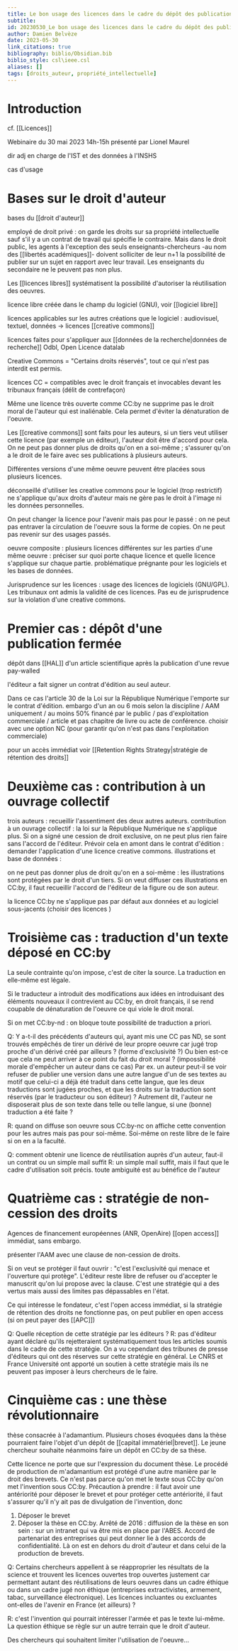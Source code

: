 ```yaml
---
title: Le bon usage des licences dans le cadre du dépôt des publications dans HAL
subtitle:
id: 20230530_Le bon usage des licences dans le cadre du dépôt des publications dans HAL
author: Damien Belvèze
date: 2023-05-30
link_citations: true
bibliography: biblio/Obsidian.bib
biblio_style: csl\ieee.csl
aliases: []
tags: [droits_auteur, propriété_intellectuelle]
---
```


# Introduction

cf. [[Licences]]

Webinaire du 30 mai 2023 14h-15h présenté par Lionel Maurel

dir adj en charge de l'IST et des données à l'INSHS

cas d'usage

# Bases sur le droit d'auteur

bases du [[droit d'auteur]]

employé de droit privé : on garde les droits sur sa propriété intellectuelle sauf s'il y a un contrat de travail qui spécifie le contraire.
Mais dans le droit public, les agents à l'exception des seuls enseignants-chercheurs -au nom des [[libertés académiques]]- doivent solliciter de leur n+1 la possibilité de publier sur un sujet en rapport avec leur travail. Les enseignants du secondaire ne le peuvent pas non plus. 

Les [[licences libres]] systématisent la possibilité d'autoriser la réutilisation des oeuvres. 

licence libre créée dans le champ du logiciel (GNU), voir [[logiciel libre]]

licences applicables sur les autres créations que le logiciel : audiovisuel, textuel, données
-> licences [[creative commons]]

licences faites pour s'appliquer aux [[données de la recherche|données de recherche]] Odbl, Open Licence datalab

Creative Commons = "Certains droits réservés", tout ce qui n'est pas interdit est permis.

licences CC = compatibles avec le droit français et invocables devant les tribunaux français (délit de contrefaçon)

Même une licence très ouverte comme CC:by ne supprime pas le droit moral de l'auteur qui est inaliénable. Cela permet d'éviter la dénaturation de l'oeuvre. 

Les [[creative commons]] sont faits pour les auteurs, si un tiers veut utiliser cette licence (par exemple un éditeur), l'auteur doit être d'accord pour cela. 
On ne peut pas donner plus de droits qu'on en a soi-même ; s'assurer qu'on a le droit de le faire avec ses publications à plusieurs auteurs. 

Différentes versions d'une même oeuvre peuvent être placées sous plusieurs licences.

déconseillé d'utiliser les creative commons pour le logiciel (trop restrictif)
ne s'applique qu'aux droits d'auteur mais ne gère pas le droit à l'image ni les données personnelles. 

On peut changer la licence pour l'avenir mais pas pour le passé : on ne peut pas entraver la circulation de l'oeuvre sous la forme de copies. On ne peut pas revenir sur des usages passés. 

oeuvre composite : plusieurs licences différentes sur les parties d'une même oeuvre : préciser sur quoi porte chaque licence et quelle licence s'applique sur chaque partie. 
problématique prégnante pour les logiciels et les bases de données. 

Jurisprudence sur les licences : usage des licences de logiciels (GNU/GPL). Les tribunaux ont admis la validité de ces licences.  Pas eu de jurisprudence sur la violation d'une creative commons. 

# Premier cas : dépôt d'une publication fermée

dépôt dans [[HAL]] d'un article scientifique après la publication d'une revue pay-walled

l'éditeur a fait signer un contrat d'édition au seul auteur. 

Dans ce cas l'article 30 de la Loi sur la République Numérique l'emporte sur le contrat d'édition. embargo d'un an ou 6 mois selon la discipline / AAM uniquement / au moins 50% financé par le public / pas d'exploitation commerciale / article et pas chapitre de livre ou acte de conférence. 
choisir avec une option NC (pour garantir qu'on n'est pas dans l'exploitation commerciale)

pour un accès immédiat voir [[Retention Rights Strategy|stratégie de rétention des droits]]

# Deuxième cas : contribution à un ouvrage collectif

trois auteurs : recueillir l'assentiment des deux autres auteurs.
contribution à un ouvrage collectif : la loi sur la République Numérique ne s'applique plus. Si on a signé une cession de droit exclusive, on ne peut plus rien faire sans l'accord de l'éditeur.  Prévoir cela en amont dans le contrat d'édition : demander l'application d'une licence creative commons.
illustrations et base de données : 

on ne peut pas donner plus de droit qu'on en a soi-même : les illustrations sont protégées par le droit d'un tiers. Si on veut diffuser ces illustrations en CC:by, il faut recueillir l'accord de l'éditeur de la figure ou de son auteur. 

la licence CC:by ne s'applique pas par défaut aux données et au logiciel sous-jacents (choisir des licences )

# Troisième cas : traduction d'un texte déposé en CC:by

La seule contrainte qu'on impose, c'est de citer la source. La traduction en elle-même est légale. 

Si le traducteur a introduit des modifications aux idées en introduisant des éléments nouveaux il contrevient au CC:by, en droit français, il se rend coupable de dénaturation de l'oeuvre ce qui viole le droit moral. 

Si on met CC:by-nd : on bloque toute possibilité de traduction a priori. 

Q: Y a-t-il des précédents d'auteurs qui, ayant mis une CC pas ND, se sont trouvés empêchés de tirer un dérivé de leur propre oeuvre car jugé trop proche d'un dérivé créé par ailleurs ? (forme d'exclusivité ?) Ou bien est-ce que cela ne peut arriver à ce point du fait du droit moral ? (impossibilité morale d'empêcher un auteur dans ce cas)
Par ex. un auteur peut-il se voir refuser de publier une version dans une autre langue d'un de ses textes au motif que celui-ci a déjà été traduit dans cette langue, que les deux traductions sont jugées proches, et que les droits sur la traduction sont réservés (par le traducteur ou son éditeur) ? Autrement dit, l'auteur ne disposerait plus de son texte dans telle ou telle langue, si une (bonne) traduction a été faite ?

R: quand on diffuse son oeuvre sous CC:by-nc on affiche cette convention pour les autres mais pas pour soi-même. Soi-même on reste libre de le faire si on en a la faculté.

Q: comment obtenir une licence de réutilisation auprès d'un auteur, faut-il un contrat ou un simple mail suffit
R: un simple mail suffit, mais il faut que le cadre d'utilisation soit précis. toute ambiguité est au bénéfice de l'auteur

# Quatrième cas : stratégie de non-cession des droits

Agences de financement européennes (ANR, OpenAire) [[open access]] immédiat, sans embargo. 

présenter l'AAM avec une clause de non-cession de droits. 

Si on veut se protéger il faut ouvrir : "c'est l'exclusivité qui menace et l'ouverture qui protège".
L'éditeur reste libre de refuser ou d'accepter le manuscrit qu'on lui propose avec la clause. 
C'est une stratégie qui a des vertus mais aussi des limites pas dépassables en l'état. 

Ce qui intéresse le fondateur, c'est l'open access immédiat, si la stratégie de rétention des droits ne fonctionne pas, on peut publier en open access (si on peut payer des [[APC]])

Q: Quelle réception de cette stratégie par les éditeurs ? 
R: pas d'éditeur ayant déclaré qu'ils rejetteraient systématiquement tous les articles soumis dans le cadre de cette stratégie. On a vu cependant des tribunes de presse d'éditeurs qui ont des réserves sur cette stratégie en général. 
Le CNRS et France Université ont apporté un soutien à cette stratégie mais ils ne peuvent pas imposer à leurs chercheurs de le faire. 

# Cinquième cas : une thèse révolutionnaire

thèse consacrée à l'adamantium. Plusieurs choses évoquées dans la thèse pourraient faire l'objet d'un dépôt de [[capital immatériel|brevet]]. Le jeune chercheur souhaite néanmoins faire un dépôt en CC:by de sa thèse. 

Cette licence ne porte que sur l'expression du document thèse. Le procédé de production de m'adamantium est protégé d'une autre manière par le droit des brevets. 
Ce n'est pas parce qu'on met le texte sous CC:by qu'on met l'invention sous CC:by. 
Précaution à prendre : il faut avoir une antériorité pour déposer le brevet et pour protéger cette antériorité, il faut s'assurer qu'il n'y ait pas de divulgation de l'invention, donc 
1. Déposer le brevet
2. Déposer la thèse en CC:by. 
Arrêté de 2016 : diffusion de la thèse en son sein : sur un intranet qui va être mis en place par l'ABES. Accord de partenariat des entreprises qui peut donner lie à des accords de confidentialité. Là on est en dehors du droit d'auteur et dans celui de la production de brevets.


Q: Certains chercheurs appellent à se réapproprier les résultats de la science et trouvent les licences ouvertes trop ouvertes justement car permettant autant des réutilisations de leurs oeuvres dans un cadre éthique ou dans un cadre jugé non éthique (entreprises extractivistes, armement, tabac, surveillance électronique). Les licences incluantes ou excluantes ont-elles de l'avenir en France (et ailleurs) ? 

R: c'est l'invention qui pourrait intéresser l'armée et pas le texte lui-même. La question éthique se règle sur un autre terrain que le droit d'auteur.


Des chercheurs qui souhaitent limiter l'utilisation de l'oeuvre...








